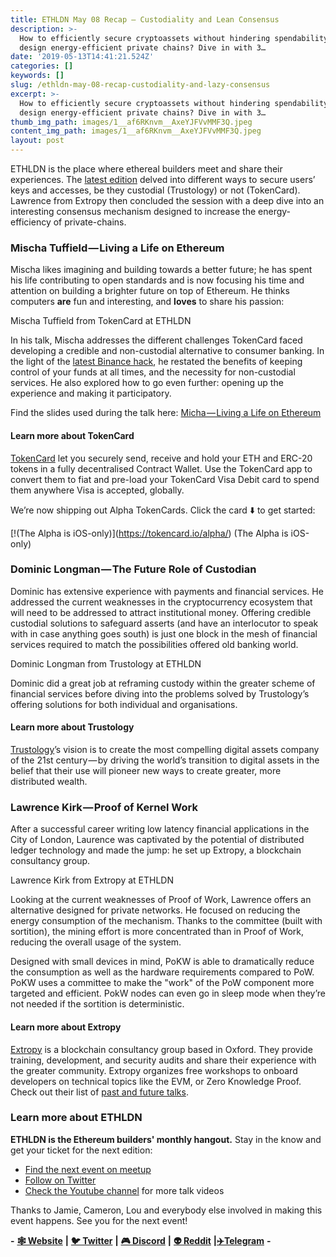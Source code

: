 ```yaml
---
title: ETHLDN May 08 Recap — Custodiality and Lean Consensus
description: >-
  How to efficiently secure cryptoassets without hindering spendability? How to
  design energy-efficient private chains? Dive in with 3…
date: '2019-05-13T14:41:21.524Z'
categories: []
keywords: []
slug: /ethldn-may-08-recap-custodiality-and-lazy-consensus
excerpt: >-
  How to efficiently secure cryptoassets without hindering spendability? How to
  design energy-efficient private chains? Dive in with 3…
thumb_img_path: images/1__af6RKnvm__AxeYJFVvMMF3Q.jpeg
content_img_path: images/1__af6RKnvm__AxeYJFVvMMF3Q.jpeg
layout: post
---
```



ETHLDN is the place where ethereal builders meet and share their experiences. The [latest edition](https://www.meetup.com/ethereum/events/260992086/) delved into different ways to secure users’ keys and accesses, be they custodial (Trustology) or not (TokenCard). Lawrence from Extropy then concluded the session with a deep dive into an interesting consensus mechanism designed to increase the energy-efficiency of private-chains.

### Mischa Tuffield — Living a Life on Ethereum

Mischa likes imagining and building towards a better future; he has spent his life contributing to open standards and is now focusing his time and attention on building a brighter future on top of Ethereum. He thinks computers **are** fun and interesting, and **loves** to share his passion:

Mischa Tuffield from TokenCard at ETHLDN

In his talk, Mischa addresses the different challenges TokenCard faced developing a credible and non-custodial alternative to consumer banking. In the light of the [latest Binance hack](https://cointelegraph.com/news/hackers-withdraw-7-000-bitcoins-in-binance-crypto-exchange-security-breach), he restated the benefits of keeping control of your funds at all times, and the necessity for non-custodial services. He also explored how to go even further: opening up the experience and making it participatory.

Find the slides used during the talk here: [Micha — Living a Life on Ethereum](https://www.slideshare.net/AlanMcAlpine/living-a-life-on-ethereum-tokencard-ethlondon-may-2019)

#### Learn more about TokenCard

[TokenCard](http://tokencard.io) let you securely send, receive and hold your ETH and ERC-20 tokens in a fully decentralised Contract Wallet. Use the TokenCard app to convert them to fiat and pre-load your TokenCard Visa Debit card to spend them anywhere Visa is accepted, globally.

We’re now shipping out Alpha TokenCards. Click the card ⬇️ to get started:

[!(The Alpha is iOS-only)[](https://cdn-images-1.medium.com/max/800/1*A9O7dHs1qxf5-glmcAnR5A.png)](https://tokencard.io/alpha/)
(The Alpha is iOS-only)

### Dominic Longman — The Future Role of Custodian

Dominic has extensive experience with payments and financial services. He addressed the current weaknesses in the cryptocurrency ecosystem that will need to be addressed to attract institutional money. Offering credible custodial solutions to safeguard asserts (and have an interlocutor to speak with in case anything goes south) is just one block in the mesh of financial services required to match the possibilities offered old banking world.

Dominic Longman from Trustology at ETHLDN

Dominic did a great job at reframing custody within the greater scheme of financial services before diving into the problems solved by Trustology’s offering solutions for both individual and organisations.

#### Learn more about Trustology

[Trustology](https://www.trustology.io/)’s vision is to create the most compelling digital assets company of the 21st century — by driving the world’s transition to digital assets in the belief that their use will pioneer new ways to create greater, more distributed wealth.

### Lawrence Kirk — Proof of Kernel Work

After a successful career writing low latency financial applications in the City of London, Laurence was captivated by the potential of distributed ledger technology and made the jump: he set up Extropy, a blockchain consultancy group.

Lawrence Kirk from Extropy at ETHLDN

Looking at the current weaknesses of Proof of Work, Lawrence offers an alternative designed for private networks. He focused on reducing the energy consumption of the mechanism. Thanks to the committee (built with sortition), the mining effort is more concentrated than in Proof of Work, reducing the overall usage of the system.

Designed with small devices in mind, PoKW is able to dramatically reduce the consumption as well as the hardware requirements compared to PoW. PoKW uses a committee to make the "work" of the PoW component more targeted and efficient. PokW nodes can even go in sleep mode when they’re not needed if the sortition is deterministic.

#### Learn more about Extropy

[Extropy](https://extropy.io/) is a blockchain consultancy group based in Oxford. They provide training, development, and security audits and share their experience with the greater community. Extropy organizes free workshops to onboard developers on technical topics like the EVM, or Zero Knowledge Proof. Check out their list of [past and future talks](https://extropy.io/talks.html).

### Learn more about ETHLDN

**ETHLDN is the Ethereum builders' monthly hangout.** Stay in the know and get your ticket for the next edition:

*   [Find the next event on meetup](https://www.meetup.com/ethereum/)
*   [Follow on Twitter](https://twitter.com/ETHLDN)
*   [Check the Youtube channel](https://www.youtube.com/channel/UCfHthxn9XJwHTVilKFntlug) for more talk videos

Thanks to Jamie, Cameron, Lou and everybody else involved in making this event happens. See you for the next event!

**\-** [**🕸 Website**](https://monolith.xyz/) **|** [**🐦 Twitter**](https://twitter.com/monolith_web3) **|** [**🎮 Discord**](https://discord.gg/GN6gGEP) **|** [**👽 Reddit**](https://www.reddit.com/r/Monolith_Web3/) **|**[**✈️Telegram**](https://t.me/Monolith_Web3) **-**